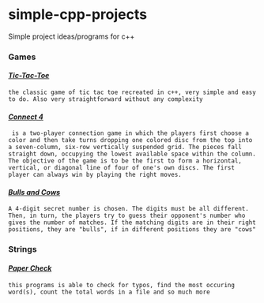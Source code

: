 # simple-cpp-projects
Simple project ideas/programs for c++

### Games
#### [*Tic-Tac-Toe*](https://github.com/donpsabance/simple-cpp-projects/blob/master/games/tictactoe.cpp)  
``` the classic game of tic tac toe recreated in c++, very simple and easy to do. Also very straightforward without any complexity ```

#### [*Connect 4*](https://github.com/donpsabance/simple-cpp-projects/blob/master/games/connect.cpp)  
```  is a two-player connection game in which the players first choose a color and then take turns dropping one colored disc from the top into a seven-column, six-row vertically suspended grid. The pieces fall straight down, occupying the lowest available space within the column. The objective of the game is to be the first to form a horizontal, vertical, or diagonal line of four of one's own discs. The first player can always win by playing the right moves. ```


#### [*Bulls and Cows*](https://github.com/donpsabance/simple-cpp-projects/blob/master/games/bulls_cows.cpp)
``` A 4-digit secret number is chosen. The digits must be all different. Then, in turn, the players try to guess their opponent's number who gives the number of matches. If the matching digits are in their right positions, they are "bulls", if in different positions they are "cows" ```

### Strings
#### [*Paper Check*](https://github.com/donpsabance/simple-cpp-projects/blob/master/strings/paper_check.cpp)  
``` this programs is able to check for typos, find the most occuring word(s), count the total words in a file and so much more ```
